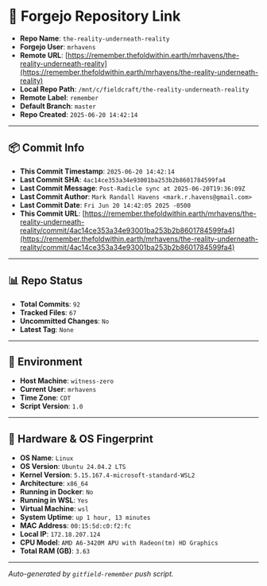 # 🔗 Forgejo Repository Link

- **Repo Name**: `the-reality-underneath-reality`
- **Forgejo User**: `mrhavens`
- **Remote URL**: [https://remember.thefoldwithin.earth/mrhavens/the-reality-underneath-reality](https://remember.thefoldwithin.earth/mrhavens/the-reality-underneath-reality)
- **Local Repo Path**: `/mnt/c/fieldcraft/the-reality-underneath-reality`
- **Remote Label**: `remember`
- **Default Branch**: `master`
- **Repo Created**: `2025-06-20 14:42:14`

---

## 📦 Commit Info

- **This Commit Timestamp**: `2025-06-20 14:42:14`
- **Last Commit SHA**: `4ac14ce353a34e93001ba253b2b8601784599fa4`
- **Last Commit Message**: `Post-Radicle sync at 2025-06-20T19:36:09Z`
- **Last Commit Author**: `Mark Randall Havens <mark.r.havens@gmail.com>`
- **Last Commit Date**: `Fri Jun 20 14:42:05 2025 -0500`
- **This Commit URL**: [https://remember.thefoldwithin.earth/mrhavens/the-reality-underneath-reality/commit/4ac14ce353a34e93001ba253b2b8601784599fa4](https://remember.thefoldwithin.earth/mrhavens/the-reality-underneath-reality/commit/4ac14ce353a34e93001ba253b2b8601784599fa4)

---

## 📊 Repo Status

- **Total Commits**: `92`
- **Tracked Files**: `67`
- **Uncommitted Changes**: `No`
- **Latest Tag**: `None`

---

## 🧭 Environment

- **Host Machine**: `witness-zero`
- **Current User**: `mrhavens`
- **Time Zone**: `CDT`
- **Script Version**: `1.0`

---

## 🧬 Hardware & OS Fingerprint

- **OS Name**: `Linux`
- **OS Version**: `Ubuntu 24.04.2 LTS`
- **Kernel Version**: `5.15.167.4-microsoft-standard-WSL2`
- **Architecture**: `x86_64`
- **Running in Docker**: `No`
- **Running in WSL**: `Yes`
- **Virtual Machine**: `wsl`
- **System Uptime**: `up 1 hour, 13 minutes`
- **MAC Address**: `00:15:5d:c0:f2:fc`
- **Local IP**: `172.18.207.124`
- **CPU Model**: `AMD A6-3420M APU with Radeon(tm) HD Graphics`
- **Total RAM (GB)**: `3.63`

---

_Auto-generated by `gitfield-remember` push script._
